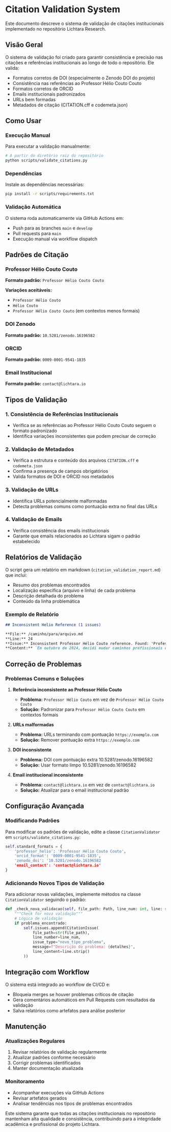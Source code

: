 # Citation Validation System

Este documento descreve o sistema de validação de citações institucionais implementado no repositório Lichtara Research.

## Visão Geral

O sistema de validação foi criado para garantir consistência e precisão nas citações e referências institucionais ao longo de todo o repositório. Ele valida:

- Formatos corretos de DOI (especialmente o Zenodo DOI do projeto)
- Consistência nas referências ao Professor Hélio Couto Couto
- Formatos corretos de ORCID
- Emails institucionais padronizados
- URLs bem formadas
- Metadados de citação (CITATION.cff e codemeta.json)

## Como Usar

### Execução Manual

Para executar a validação manualmente:

```bash
# A partir do diretório raiz do repositório
python scripts/validate_citations.py
```

### Dependências

Instale as dependências necessárias:

```bash
pip install -r scripts/requirements.txt
```

### Validação Automática

O sistema roda automaticamente via GitHub Actions em:
- Push para as branches `main` e `develop`
- Pull requests para `main`
- Execução manual via workflow dispatch

## Padrões de Citação

### Professor Hélio Couto Couto
**Formato padrão:** `Professor Hélio Couto Couto`

**Variações aceitáveis:**
- `Professor Hélio Couto`
- `Hélio Couto`
- `Professor Hélio Couto Couto` (em contextos menos formais)

### DOI Zenodo
**Formato padrão:** `10.5281/zenodo.16196582`

### ORCID
**Formato padrão:** `0009-0001-9541-1835`

### Email Institucional
**Formato padrão:** `contact@lichtara.io`

## Tipos de Validação

### 1. Consistência de Referências Institucionais
- Verifica se as referências ao Professor Hélio Couto Couto seguem o formato padronizado
- Identifica variações inconsistentes que podem precisar de correção

### 2. Validação de Metadados
- Verifica a estrutura e conteúdo dos arquivos `CITATION.cff` e `codemeta.json`
- Confirma a presença de campos obrigatórios
- Valida formatos de DOI e ORCID nos metadados

### 3. Validação de URLs
- Identifica URLs potencialmente malformadas
- Detecta problemas comuns como pontuação extra no final das URLs

### 4. Validação de Emails
- Verifica consistência dos emails institucionais
- Garante que emails relacionados ao Lichtara sigam o padrão estabelecido

## Relatórios de Validação

O script gera um relatório em markdown (`citation_validation_report.md`) que inclui:

- Resumo dos problemas encontrados
- Localização específica (arquivo e linha) de cada problema
- Descrição detalhada do problema
- Conteúdo da linha problemática

### Exemplo de Relatório

```markdown
## Inconsistent Helio Reference (1 issues)

**File:** /caminho/para/arquivo.md
**Line:** 24
**Issue:** Inconsistent Professor Hélio Couto reference. Found: 'Professor Hélio Couto', Expected: 'Professor Hélio Couto Couto'
**Content:** `Em outubro de 2024, decidi mudar caminhos profissionais e abrir mão do que não cabia mais, em busca de minha missão. Lembro do exercício do Professor Hélio Couto Couto...`
```

## Correção de Problemas

### Problemas Comuns e Soluções

1. **Referência inconsistente ao Professor Hélio Couto**
   - **Problema:** `Professor Hélio Couto` em vez de `Professor Hélio Couto Couto`
   - **Solução:** Padronizar para `Professor Hélio Couto Couto` em contextos formais

2. **URLs malformadas**
   - **Problema:** URLs terminando com pontuação `https://exemplo.com`
   - **Solução:** Remover pontuação extra `https://exemplo.com`

3. **DOI inconsistente**
   - **Problema:** DOI com pontuação extra 10.5281/zenodo.16196582
   - **Solução:** Usar formato limpo 10.5281/zenodo.16196582

4. **Email institucional inconsistente**
   - **Problema:** `contact@lichtara.io` em vez de `contact@lichtara.io`
   - **Solução:** Atualizar para o email institucional padrão

## Configuração Avançada

### Modificando Padrões

Para modificar os padrões de validação, edite a classe `CitationValidator` em `scripts/validate_citations.py`:

```python
self.standard_formats = {
    'professor_helio': 'Professor Hélio Couto Couto',
    'orcid_format': '0009-0001-9541-1835',
    'zenodo_doi': '10.5281/zenodo.16196582
    'email_contact': 'contact@lichtara.io'
}
```

### Adicionando Novos Tipos de Validação

Para adicionar novas validações, implemente métodos na classe `CitationValidator` seguindo o padrão:

```python
def _check_nova_validacao(self, file_path: Path, line_num: int, line: str) -> None:
    """Check for nova validação"""
    # Lógica de validação
    if problema_encontrado:
        self.issues.append(CitationIssue(
            file_path=str(file_path),
            line_number=line_num,
            issue_type="novo_tipo_problema",
            message=f"Descrição do problema: {detalhes}",
            line_content=line.strip()
        ))
```

## Integração com Workflow

O sistema está integrado ao workflow de CI/CD e:
- Bloqueia merges se houver problemas críticos de citação
- Gera comentários automáticos em Pull Requests com resultados da validação
- Salva relatórios como artefatos para análise posterior

## Manutenção

### Atualizações Regulares

1. Revisar relatórios de validação regularmente
2. Atualizar padrões conforme necessário
3. Corrigir problemas identificados
4. Manter documentação atualizada

### Monitoramento

- Acompanhar execuções via GitHub Actions
- Revisar artefatos gerados
- Analisar tendências nos tipos de problemas encontrados

Este sistema garante que todas as citações institucionais no repositório mantenham alta qualidade e consistência, contribuindo para a integridade acadêmica e profissional do projeto Lichtara.
